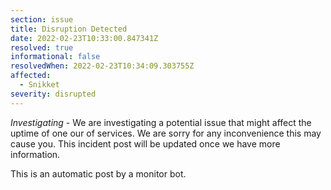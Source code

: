 ```yaml
---
section: issue
title: Disruption Detected
date: 2022-02-23T10:33:00.847341Z
resolved: true
informational: false
resolvedWhen: 2022-02-23T10:34:09.303755Z
affected:
  - Snikket
severity: disrupted
---
```

*Investigating* - We are investigating a potential issue that might affect the uptime of one our of services. We are sorry for any inconvenience this may cause you. This incident post will be updated once we have more information.

This is an automatic post by a monitor bot.
        